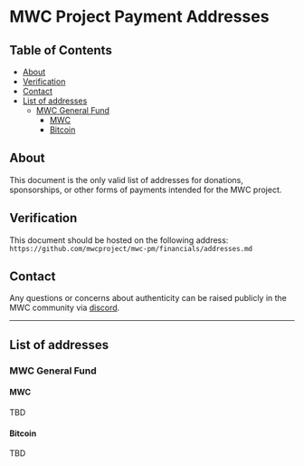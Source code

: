 # MWC Project Payment Addresses <!-- omit in toc -->

## Table of Contents <!-- omit in toc --> 
- [About](#about)
- [Verification](#verification)
- [Contact](#contact)
- [List of addresses](#list-of-addresses)
  - [MWC General Fund](#mwc-general-fund)
    - [MWC](#MWC)
    - [Bitcoin](#bitcoin)


## About
This document is the only valid list of addresses for donations, sponsorships, or other forms of payments intended for the MWC project.

## Verification
This document should be hosted on the following address:
`https://github.com/mwcproject/mwc-pm/financials/addresses.md`


## Contact
Any questions or concerns about authenticity can be raised publicly in the MWC community via [discord](https://discord.gg/n5dZaty).  

---

## List of addresses

### MWC General Fund

#### MWC

TBD

#### Bitcoin

TBD

